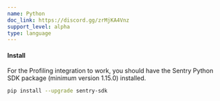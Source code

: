 ```yaml
---
name: Python
doc_link: https://discord.gg/zrMjKA4Vnz
support_level: alpha
type: language
---
```


#### Install

For the Profiling integration to work, you should have the Sentry Python SDK package (minimum version 1.15.0) installed.

```bash
pip install --upgrade sentry-sdk
```
